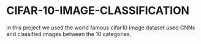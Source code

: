 # CIFAR-10-IMAGE-CLASSIFICATION
in this project we used the world famous cifar10 image dataset used CNNs and classified images between the 10 categories.
